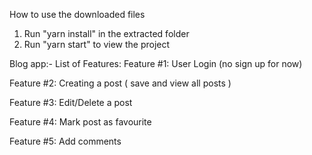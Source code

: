 How to use the downloaded files

1) Run "yarn install" in the extracted folder
2) Run "yarn start" to view the project

Blog app:-
List of Features: 
Feature #1: User Login (no sign up for now)
  
Feature #2: Creating a post ( save and view all posts )

Feature #3: Edit/Delete a post
  
Feature #4: Mark post as favourite
  
Feature #5: Add comments
